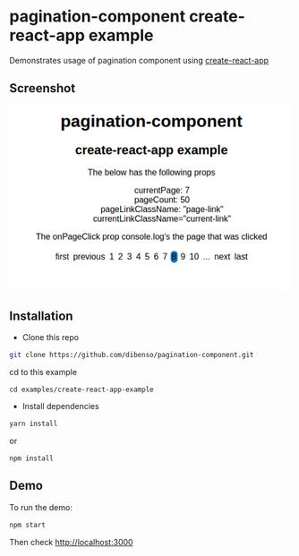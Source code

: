 # pagination-component create-react-app example

Demonstrates usage of pagination component using [create-react-app](https://github.com/facebookincubator/create-react-app)  
## Screenshot
![alt text][logo]

[logo]: ./screenshot.png "Screenshot"

## Installation    
* Clone this repo
```sh
git clone https://github.com/dibenso/pagination-component.git
```     
cd to this example
```
cd examples/create-react-app-example
```
* Install dependencies
```sh
yarn install
```     
or
```
npm install
```

## Demo     
To run the demo:      
```sh
npm start
```
    
Then check [http://localhost:3000]()    
